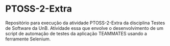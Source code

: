# PTOSS-2-Extra
Repositório para execução da atividade PTOSS-2-Extra da disciplina Testes de Software da UnB. Atividade essa que envolve o desenvolvimento de um script de automação de testes da aplicação TEAMMATES usando a ferramente Selenium.
